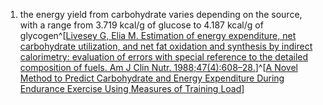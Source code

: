 1. the energy yield from carbohydrate varies depending on the source, with a range from 3.719 kcal/g of glucose to 4.187 kcal/g of glycogen^[[Livesey G, Elia M. Estimation of energy expenditure, net carbohydrate utilization, and net fat oxidation and synthesis by indirect calorimetry: evaluation of errors with special reference to the detailed composition of fuels. Am J Clin Nutr. 1988;47(4):608–28.](https://www.sciencedirect.com/science/article/abs/pii/S0002916523164951)]^[[A Novel Method to Predict Carbohydrate and Energy Expenditure During Endurance Exercise Using Measures of Training Load](https://link.springer.com/article/10.1007/s40279-024-02131-z)]